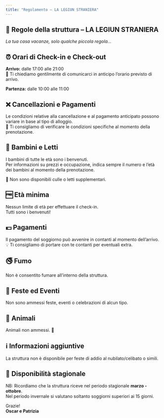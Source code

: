 ```yaml
---
title: "Regolamento – LA LEGIUN STRANIERA"
---
```


<h2>🏡 Regole della struttura – LA LEGIUN STRANIERA</h2>

<p><em>La tua casa vacanze, solo qualche piccola regola…</em></p>

<h2>⏰ Orari di Check-in e Check-out</h2>
<p>
<b>Arrivo:</b> dalle 17:00 alle 21:00<br>
📩 Ti chiediamo gentilmente di comunicarci in anticipo l’orario previsto di arrivo.
</p>
<p>
<b>Partenza:</b> dalle 10:00 alle 11:00
</p>

<h2>❌ Cancellazioni e Pagamenti</h2>
<p>
Le condizioni relative alla cancellazione e al pagamento anticipato possono variare in base al tipo di alloggio.<br>
📅 Ti consigliamo di verificare le condizioni specifiche al momento della prenotazione.
</p>

<h2>👶 Bambini e Letti</h2>
<p>
I bambini di tutte le età sono i benvenuti.<br>
Per informazioni su prezzi e occupazione, indica sempre il numero e l’età dei bambini al momento della prenotazione.
</p>
<p>🚫 Non sono disponibili culle o letti supplementari.</p>

<h2>🆓 Età minima</h2>
<p>
Nessun limite di età per effettuare il check-in.<br>
Tutti sono i benvenuti!
</p>

<h2>💵 Pagamenti</h2>
<p>
Il pagamento del soggiorno può avvenire in contanti al momento dell’arrivo.<br>
💡 Ti consigliamo di portare con te contanti per eventuali extra.
</p>

<h2>🚭 Fumo</h2>
<p>Non è consentito fumare all’interno della struttura.</p>

<h2>🎉 Feste ed Eventi</h2>
<p>Non sono ammessi feste, eventi o celebrazioni di alcun tipo.</p>

<h2>🐾 Animali</h2>
<p>Animali non ammessi. 🐾</p>

<h2>ℹ️ Informazioni aggiuntive</h2>
<p>
La struttura non è disponibile per feste di addio al nubilato/celibato o simili.
</p>

<h2>📅 Disponibilità stagionale</h2>
<p>
NB: Ricordiamo che la struttura riceve nel periodo stagionale <b>marzo - ottobre</b>.<br>
Nel periodo invernale si valutano soltanto soggiorni superiori ai 15 giorni.
</p>

<p>Grazie!<br><b>Oscar e Patrizia</b></p>